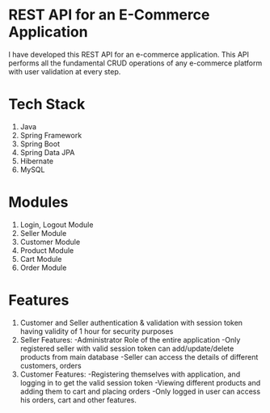 # REST API for an E-Commerce Application
I have developed this REST API for an e-commerce application. This API performs all the fundamental CRUD operations of any e-commerce platform with user validation at every step.


# Tech Stack
1. Java
2. Spring Framework
3. Spring Boot
4. Spring Data JPA
5. Hibernate
6. MySQL
   
# Modules
1. Login, Logout Module
2. Seller Module
3. Customer Module
4. Product Module
5. Cart Module
6. Order Module
# Features
 1. Customer and Seller authentication & validation with session token having validity of 1 hour for security purposes
 2. Seller Features:
   -Administrator Role of the entire application
   -Only registered seller with valid session token can add/update/delete products from main database
   -Seller can access the details of different customers, orders
 3. Customer Features:
   -Registering themselves with application, and logging in to get the valid session token
   -Viewing different products and adding them to cart and placing orders
   -Only logged in user can access his orders, cart and other features.





